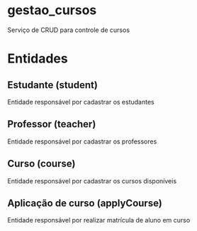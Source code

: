 # gestao_cursos

Serviço de CRUD para controle de cursos

# Entidades

## Estudante (student)

Entidade responsável por cadastrar os estudantes

## Professor (teacher)

Entidade responsável por cadastrar os professores

## Curso (course)

Entidade responsável por cadastrar os cursos disponíveis

## Aplicação de curso (applyCourse)

Entidade responsável por realizar matrícula de aluno em curso
